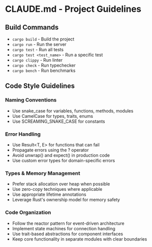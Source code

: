 # CLAUDE.md - Project Guidelines

## Build Commands
- `cargo build` - Build the project
- `cargo run` - Run the server
- `cargo test` - Run all tests
- `cargo test <test_name>` - Run a specific test
- `cargo clippy` - Run linter
- `cargo check` - Run typechecker
- `cargo bench` - Run benchmarks

## Code Style Guidelines

### Naming Conventions
- Use snake_case for variables, functions, methods, modules
- Use CamelCase for types, traits, enums
- Use SCREAMING_SNAKE_CASE for constants

### Error Handling
- Use Result<T, E> for functions that can fail
- Propagate errors using the ? operator
- Avoid unwrap() and expect() in production code
- Use custom error types for domain-specific errors

### Types & Memory Management
- Prefer stack allocation over heap when possible
- Use zero-copy techniques where applicable
- Use appropriate lifetime annotations
- Leverage Rust's ownership model for memory safety

### Code Organization
- Follow the reactor pattern for event-driven architecture
- Implement state machines for connection handling
- Use trait-based abstractions for component interfaces
- Keep core functionality in separate modules with clear boundaries